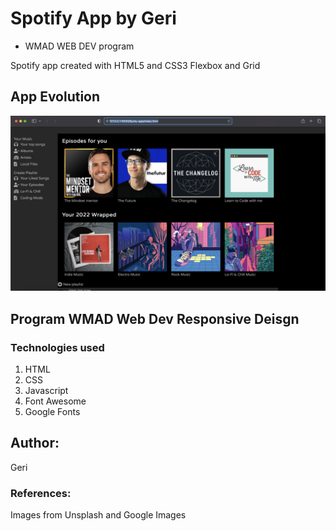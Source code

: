 # Spotify App by Geri

- WMAD WEB DEV program

Spotify app created with HTML5 and CSS3 Flexbox and Grid

## App Evolution

![alt text](./assets/images/readme-evolution.png "image")

## Program WMAD Web Dev Responsive Deisgn

### Technologies used

1. HTML
2. CSS
3. Javascript
4. Font Awesome
5. Google Fonts

## Author:

Geri

### References:

Images from Unsplash and Google Images
